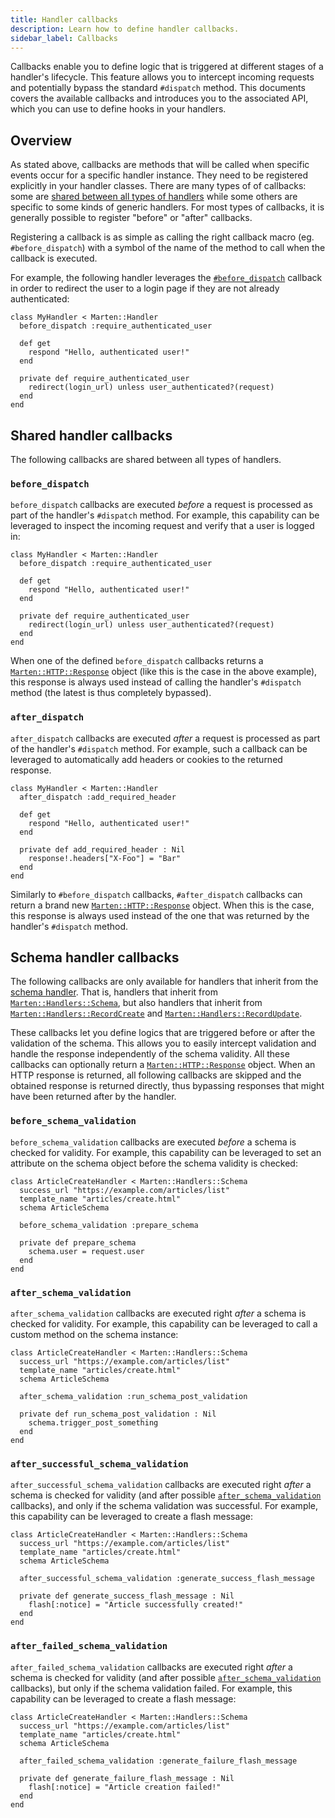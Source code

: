```yaml
---
title: Handler callbacks
description: Learn how to define handler callbacks.
sidebar_label: Callbacks
---
```


Callbacks enable you to define logic that is triggered at different stages of a handler's lifecycle. This feature allows you to intercept incoming requests and potentially bypass the standard `#dispatch` method. This documents covers the available callbacks and introduces you to the associated API, which you can use to define hooks in your handlers.

## Overview

As stated above, callbacks are methods that will be called when specific events occur for a specific handler instance. They need to be registered explicitly in your handler classes. There are many types of of callbacks: some are [shared between all types of handlers](#shared-handler-callbacks) while some others are specific to some kinds of generic handlers. For most types of callbacks, it is generally possible to register "before" or "after" callbacks.

Registering a callback is as simple as calling the right callback macro (eg. `#before_dispatch`) with a symbol of the name of the method to call when the callback is executed. 

For example, the following handler leverages the [`#before_dispatch`](#before_dispatch) callback in order to redirect the user to a login page if they are not already authenticated:

```crystal
class MyHandler < Marten::Handler
  before_dispatch :require_authenticated_user

  def get
    respond "Hello, authenticated user!"
  end

  private def require_authenticated_user
    redirect(login_url) unless user_authenticated?(request)
  end
end
```

## Shared handler callbacks

The following callbacks are shared between all types of handlers.

### `before_dispatch`

`before_dispatch` callbacks are executed _before_ a request is processed as part of the handler's `#dispatch` method. For example, this capability can be leveraged to inspect the incoming request and verify that a user is logged in:

```crystal
class MyHandler < Marten::Handler
  before_dispatch :require_authenticated_user

  def get
    respond "Hello, authenticated user!"
  end

  private def require_authenticated_user
    redirect(login_url) unless user_authenticated?(request)
  end
end
```

When one of the defined `before_dispatch` callbacks returns a [`Marten::HTTP::Response`](pathname:///api/dev/Marten/HTTP/Response.html) object (like this is the case in the above example), this response is always used instead of calling the handler's `#dispatch` method (the latest is thus completely bypassed).

### `after_dispatch`

`after_dispatch` callbacks are executed _after_ a request is processed as part of the handler's `#dispatch` method. For example, such a callback can be leveraged to automatically add headers or cookies to the returned response.

```crystal
class MyHandler < Marten::Handler
  after_dispatch :add_required_header

  def get
    respond "Hello, authenticated user!"
  end

  private def add_required_header : Nil
    response!.headers["X-Foo"] = "Bar"
  end
end
```

Similarly to `#before_dispatch` callbacks, `#after_dispatch` callbacks can return a brand new [`Marten::HTTP::Response`](pathname:///api/dev/Marten/HTTP/Response.html) object. When this is the case, this response is always used instead of the one that was returned by the handler's `#dispatch` method.

## Schema handler callbacks

The following callbacks are only available for handlers that inherit from the [schema handler](./reference/generic-handlers#processing-a-schema). That is, handlers that inherit from [`Marten::Handlers::Schema`](pathname:///api/dev/Marten/Handlers/Schema.html), but also handlers that inherit from [`Marten::Handlers::RecordCreate`](pathname:///api/dev/Marten/Handlers/RecordCreate.html) and [`Marten::Handlers::RecordUpdate`](pathname:///api/dev/Marten/Handlers/RecordUpdate.html).

These callbacks let you define logics that are triggered before or after the validation of the schema. This allows you to easily intercept validation and handle the response independently of the schema validity. All these callbacks can optionally return a [`Marten::HTTP::Response`](pathname:///api/dev/Marten/HTTP/Response.html) object. When an HTTP response is returned,
all following callbacks are skipped and the obtained response is returned directly, thus bypassing responses that might have been returned after by the handler.

### `before_schema_validation`

`before_schema_validation` callbacks are executed _before_ a schema is checked for validity. For example, this capability can be leveraged to set an attribute on the schema object before the schema validity is checked:

```crystal
class ArticleCreateHandler < Marten::Handlers::Schema
  success_url "https://example.com/articles/list"
  template_name "articles/create.html"
  schema ArticleSchema

  before_schema_validation :prepare_schema

  private def prepare_schema
    schema.user = request.user
  end
end
```

### `after_schema_validation`

`after_schema_validation` callbacks are executed right _after_ a schema is checked for validity. For example, this capability can be leveraged to call a custom method on the schema instance:

```crystal
class ArticleCreateHandler < Marten::Handlers::Schema
  success_url "https://example.com/articles/list"
  template_name "articles/create.html"
  schema ArticleSchema

  after_schema_validation :run_schema_post_validation

  private def run_schema_post_validation : Nil
    schema.trigger_post_something
  end
end
```

### `after_successful_schema_validation`

`after_successful_schema_validation` callbacks are executed right _after_ a schema is checked for validity (and after possible [`after_schema_validation`](#after_schema_validation) callbacks), and only if the schema validation was successful.
For example, this capability can be leveraged to create a flash message:

```crystal
class ArticleCreateHandler < Marten::Handlers::Schema
  success_url "https://example.com/articles/list"
  template_name "articles/create.html"
  schema ArticleSchema

  after_successful_schema_validation :generate_success_flash_message

  private def generate_success_flash_message : Nil
    flash[:notice] = "Article successfully created!"
  end
end
```

### `after_failed_schema_validation`

`after_failed_schema_validation` callbacks are executed right _after_ a schema is checked for validity (and after possible
[`after_schema_validation`](#after_schema_validation) callbacks), but only if the schema validation failed. For example, this capability can be leveraged to create a flash message:

```crystal
class ArticleCreateHandler < Marten::Handlers::Schema
  success_url "https://example.com/articles/list"
  template_name "articles/create.html"
  schema ArticleSchema

  after_failed_schema_validation :generate_failure_flash_message

  private def generate_failure_flash_message : Nil
    flash[:notice] = "Article creation failed!"
  end
end
```
